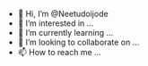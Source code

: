 - 👋 Hi, I’m @Neetudoijode
- 👀 I’m interested in ...
- 🌱 I’m currently learning ...
- 💞️ I’m looking to collaborate on ...
- 📫 How to reach me ...

<!---
Neetudoijode/Neetudoijode is a ✨ special ✨ repository because its `README.md` (this file) appears on your GitHub profile.
You can click the Preview link to take a look at your changes.
--->
